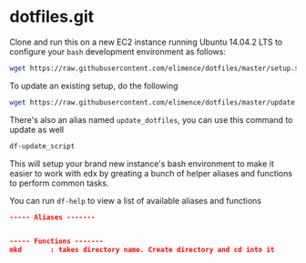 dotfiles.git
============
Clone and run this on a new EC2 instance running Ubuntu 14.04.2 LTS to
configure your `bash` development environment as follows:

```sh
wget https://raw.githubusercontent.com/elimence/dotfiles/master/setup.sh -O - | bash
```

To update an existing setup, do the following

```sh
wget https://raw.githubusercontent.com/elimence/dotfiles/master/update.sh -O - | bash
```

There's also an alias named `update_dotfiles`, you can use this command to update as well

```sh
df-update_script
```

This will setup your brand new instance's bash environment to make it easier to work with edx by greating a bunch of helper aliases and functions to perform common tasks.

You can run `df-help` to view a list of available aliases and functions

```json
----- Aliases -------


----- Functions -------
mkd       : takes directory name. Create directory and cd into it
```

